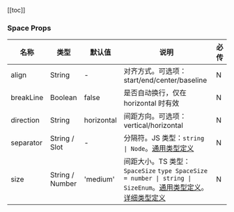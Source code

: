 [//]: # (:: BASE_DOC ::)

[//]: # (## API)
[[toc]]
### Space Props

名称 | 类型 | 默认值 | 说明 | 必传
-- | -- | -- | -- | --
align | String | - | 对齐方式。可选项：start/end/center/baseline | N
breakLine | Boolean | false | 是否自动换行，仅在 horizontal 时有效	 | N
direction | String | horizontal | 间距方向。可选项：vertical/horizontal | N
separator | String / Slot  | - | 分隔符。JS 类型：`string \| Node`。[通用类型定义](https://github.com/Tencent/tdesign-vue-next/blob/develop/src/common.ts) | N
size | String / Number  | 'medium' | 间距大小。TS 类型：`SpaceSize` `type SpaceSize = number \| string \| SizeEnum`。[通用类型定义](https://github.com/Tencent/tdesign-vue-next/blob/develop/src/common.ts)。[详细类型定义](https://github.com/Tencent/tdesign-vue-next/tree/develop/src/space/type.ts) | N